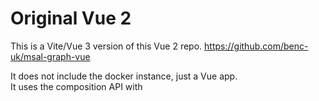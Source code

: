 # Original Vue 2
This is a Vite/Vue 3 version of this Vue 2 repo.  https://github.com/benc-uk/msal-graph-vue

It does not include the docker instance, just a Vue app.  
It uses the composition API with <script setup> and Pinia state management (to control component state).  
I also added a couple graph features (email, sharepoint root site).

Follow the directions in that repo to setup your Azure App ID then replace the ID in code.  :)

# Get Started

1. Clone the repo
2. run:
  
  npm install
  
  npm run dev

  
  # Microsoft Graph Toolkit
  https://mgt.dev/
  
  # Microsoft Graph Explorer
  
  https://developer.microsoft.com/en-us/graph/graph-explorer

  #OData
  
  Microsoft SharePoint has been using the Microsoft Open Data (OData) protocol for years for REST API access.  It has similar functionality to GraphQL 
  (my impresssion is they named MSGraph after that paradigm, although it isn't technically GraphQL) in that you can return child entities in a single
  REST API call.
  
  It appears that they have leveraged the OData REST API against most of their Office 365 platform (so you can get email/onedrive/sharepoint/teams, etc. data via REST API).
  This is intriguing because you can create applications with modern web development tooling (Vite + Vuejs/Reactjs/Angularjs) that combine all of these datasets in one app.
